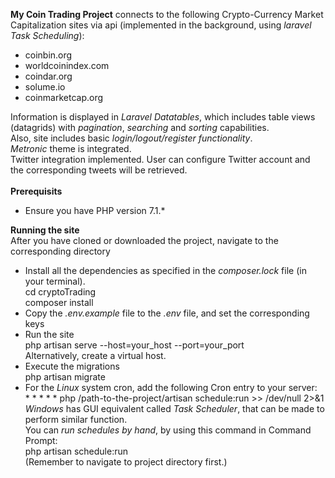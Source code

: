 <b>My Coin Trading Project</b> connects to the following Crypto-Currency Market
Capitalization sites via api (implemented in the
background, using <i>laravel Task Scheduling</i>):
   <ul>
     <li>coinbin.org</li>
     <li>worldcoinindex.com </li>
     <li>coindar.org</li>
     <li>solume.io</li>
     <li>coinmarketcap.org</li>
   </ul>
Information is displayed in <i>Laravel Datatables</i>, which includes table
 views (datagrids) with <i>pagination</i>, <i>searching</i> and 
 <i>sorting</i> capabilities. <br/>
 Also, site includes basic <i>login/logout/register functionality</i>. <br/>
 <i>Metronic</i> theme is integrated.
 <br/>
 Twitter integration implemented. User can configure Twitter account
 and the corresponding tweets will be retrieved.
 <br/>
 <br/> 
 <b>Prerequisits</b>
 <ul>
   <li>Ensure you have PHP version 7.1.* </li>
 </ul>
 <b>Running the site</b><br/>
 After you have cloned or downloaded the project, navigate to the corresponding directory
  <ul>
     <li>
     Install all the dependencies as specified in the <i>composer.lock</i> file (in your terminal). <br/>
     cd cryptoTrading <br/>
     composer install 
     </li>
     <li>Copy the <i>.env.example</i> file to the <i>.env</i> file, and set the corresponding keys</li>
     <li> Run the site <br/> php artisan serve --host=your_host --port=your_port <br/> Alternatively, create a virtual host. <br/>
     </li>
     <li>Execute the migrations <br/> php artisan migrate</li>
     <li>For the <i>Linux</i> system cron, add the following Cron entry to your server: <br/> * * * * * php /path-to-the-project/artisan schedule:run >> /dev/null 2>&1 <br/> <i>Windows</i> has GUI equivalent called <i>Task Scheduler</i>, that can be made to perform similar function. <br/> You can <i>run schedules by hand</i>, by using this command in Command Prompt: <br/> php artisan schedule:run <br/> (Remember to navigate to project directory first.)</li>
  </ul>